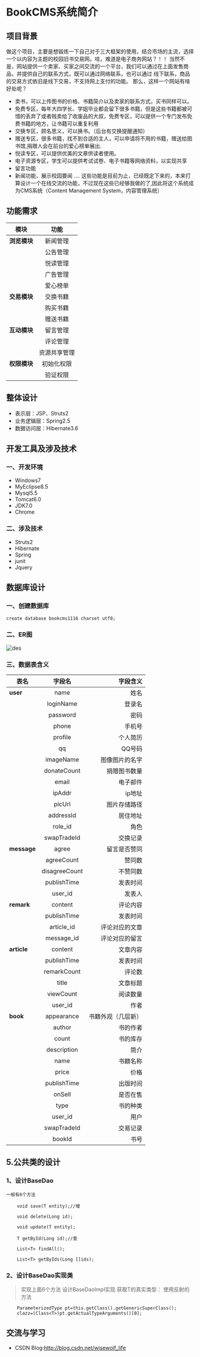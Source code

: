 # BookCMS系统简介

## **项目背景**

做这个项目，主要是想锻炼一下自己对于三大框架的使用，结合市场的主流，选择一个以内容为主题的校园旧书交易网。哇，难道是电子商务网站？！！
当然不是，网站提供一个卖家、买家之间交流的一个平台，我们可以通过在上面发售商品，并提供自己的联系方式，既可以通过网络联系，也可以通过
线下联系，商品的交易方式依旧是线下交易，不支持网上支付的功能。
那么，这样一个网站有啥好处呢？

- 卖书，可以上传图书的价格、书籍简介以及卖家的联系方式，买书同样可以。
- 免费专区，每年大四学长、学姐毕业都会留下很多书籍，但是这些书籍都被可惜的丢弃了或者贱卖给了收废品的大叔，免费专区，可以提供一个专门发布免费书籍的地方，让书籍可以重复利用
- 交换专区，顾名思义，可以换书。（后台有交换提醒通知）
- 赠送专区，很多书籍，找不到合适的主人，可以申请将不用的书籍，赠送给图书馆,捐赠人会在前台的爱心榜单展出.
- 悦读专区，可以提供优美的文章供读者使用。
- 电子资源专区，学生可以提供考试试卷、电子书籍等网络资料，以实现共享
- 留言功能
- 新闻功能，展示校园要闻
....
这些功能是目前为止，已经既定下来的，本来打算设计一个在线交流的功能，不过现在这些已经够我做的了,因此将这个系统成为CMS系统（Content Management System，内容管理系统）


## **功能需求**

| 模块| 功能 |
| ------------- |:-------------:|
| **浏览模块**| 新闻管理|
||公告管理|
||悦读管理|
||广告管理|
||爱心榜单|
|**交易模块**|交换书籍|
||购买书籍|
||赠送书籍|
|**互动模块**|留言管理|
||评论管理|
||资源共享管理|
|**权限模块**|初始化权限|
||验证权限|


## **整体设计**

* 表示层：JSP、Struts2
* 业务逻辑层：Spring2.5
* 数据访问层：Hibernate3.6


## **开发工具及涉及技术**

### 一、开发环境
* Windows7
* MyEclipse8.5
* Mysql5.5
* Tomcat6.0
* JDK7.0
* Chrome

### 二、涉及技术
* Struts2
* Hibernate
* Spring
* junit
* Jquery

## **数据库设计**

### 一、创建数据库

` create database bookcms1116 charset utf8; ` 

### 二、ER图

![des](13.png)

### 三、数据表含义

| 表名| 字段名 |字段含义|
| ------------- |:-------------:|-------------:|
|**user**|name|姓名|
||loginName|登录名|
||password|密码|
||phone|手机号|
||profile|个人简历|
||qq|QQ号码|
||imageName|图像图片的名字|
||donateCount|捐赠图书数量|
||email|电子邮件|
||ipAddr|ip地址|
||picUrl|图片存储路径|
||addressId|居住地址|
||role_id|角色|
||swapTradeId|交换记录|
|**message**|agree|留言是否赞同|
||agreeCount|赞同数|
||disagreeCount|不赞同数|
||publishTime|发表时间|
||user_id|发表人|
|**remark**|content|评论内容|
||publishTime|发表时间|
||article_id|评论对应的文章|
||message_id|评论对应的留言|
|**article**|content|文章内容|
||publishTime|发表时间|
||remarkCount|评论数|
||title|文章标题|
||viewCount|阅读数量|
||user_id|作者|
|**book**|appearance|书籍外观（几层新）|
||author|书的作者|
||count|书的库存|
||description|简介|
||name|书籍名称|
||price|价格|
||publishTime|出版时间|
||onSell|是否在售|
||type|书的种类|
||user_id|用户|
||swapTradeId|交易记录|
||bookId|书号|


## **5.公共类的设计**

### 1、设计BaseDao
	一般有6个方法
	
```
	void save(T entity);//增
	
	void delete(Long id);
	
	void update(T entity);
	
	T getById(Long id);//查
	
	List<T> findAll();
	
	List<T> getByIds(Long []ids);
```

### 2、设计BaseDao实现类

>实现上面6个方法
设计BaseDaoImpl实现
	获取T的真实类型：
	使用反射的方法


```
	ParameterizedType pt=this.getClass().getGenericSuperClass();
	clazz=(Class<T>)pt.getActualTypeArguments()[0];
```


## 交流与学习

- CSDN Blog:http://blog.csdn.net/wisewolf_life


